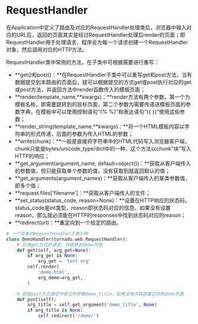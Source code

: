 # **RequestHandler**

在Application中定义了路由及对应的RequestHandler处理类后，浏览器中输入对应的URL后，返回的页面其实是经过RequestHandler处理后render的页面；即RequestHandler用于处理请求，程序会为每一个请求创建一个RequestHandler对象，然后调用对应的HTTP方法。

RequestHandler类中常用的方法，在子类中可根据需要进行重写：

* **get\(\)和post\(\)：**在RequestHandler子类中可以重写get和post方法，当有数据提交到本路由的页面后，就可以根据提交的方式get或post执行对应的get或post方法，并返回方法中render函数传入的模板页面；
* **render\(template\_name,\*\*kwargs\)：**render方法有两个参数，第一个为模板名称，即需要跳转到的目标页面，第二个参数为需要传递进模板页面的参数字典，在模板中可以使用控制语句“{% %}”和表达语句“{{ }}”使用这些参数；
* **render\_string\(template\_name,\*\*kwargs\)：**将一个HTML模板内容以字符串的形式传递，后面的参数为传入HTML的参数；
* **write\(chunk\)：**一般是直接将字符串中的HTML代码写入浏览器客户端，chunk只能是bytes/unicode\_type/dict中的一种，这个方法以chunk“块”写入HTTP的响应；
* **get\_argument\(argument\_name, default=object\(\)\)：**获取从客户端传入的参数值，但只能获取单个参数的值，没有获取到就返回默认的值；
* **get\_arguments\(argument\_names\)：**获取从客户端传入的某类参数值，即多个值；
* **request.files\['filename'\]：**获取从客户端传入的文件；
* **set\_status\(status\_code, reason=None\)：**设置在HTTP响应的状态码，status\_code是int类型，reason即状态码对应的信息，如果没有设置reason，那么就必须能在HTTP的responses中找到状态码对应的reason；
* **redirect\(url\)：**重定向到一个给定的路由。

```py
# 一个简单的RequestHandler子类示例
class DemoHandler(tornado.web.RequestHandler):
    # 处理get方式的请求，并跳转到demo页面
    def get(self, arg_get=None):
        if arg_get is None:
            arg_get = 'test arg'
        self.render(
            'demo.html',
            arg_demo=arg_get,
        )

    # 获取post方式请求中提交的参数demo_title，如果没有内容就重定向到demo页面
    def post(self):
        arg_title = self.get_argument('demo_title', None)
        if arg_title is None:
            self.redirect('/demo/')
```



